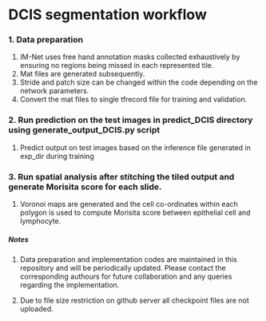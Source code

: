 
#  DCIS segmentation workflow

### 1. Data preparation  

1. IM-Net uses free hand annotation masks collected exhaustively by ensuring no regions being missed in each represented tile.
2. Mat files are generated subsequently. 
3. Stride and patch size can be changed within the code depending on the network parameters.
4. Convert the mat files to single tfrecord file for training and validation.


### 2. Run prediction on the test images in predict_DCIS directory using generate_output_DCIS.py script

1. Predict output on test images based on the inference file generated in exp_dir during training

### 3. Run spatial analysis after stitching the tiled output and generate Morisita score for each slide.

1. Voronoi maps are generated and the cell co-ordinates within each polygon is used to compute Morisita score between epithelial cell and lymphocyte.





##### Notes
1. Data preparation and implementation codes are maintained in this repository and will be periodically updated. Please contact the corresponding authours for future collaboration and any queries regarding the implementation.

2. Due to file size restriction on github server all checkpoint files are not uploaded.
